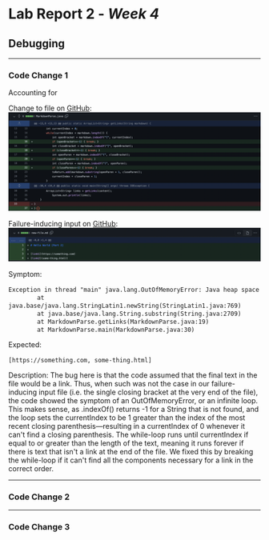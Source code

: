 # Lab Report 2 - _Week 4_
## Debugging

***

### **Code Change 1**

Accounting for 

Change to file on [GitHub](https://github.com/Luke-Sheltraw/markdown-parser/commit/113da7e36253465dcd9df5ce7825d539a508e8b1):
![screenshot of difference](images/codediff1.png)

Failure-inducing input on [GitHub](https://github.com/Luke-Sheltraw/markdown-parser/commit/c0ec2021c551959d066001ce0e3a9c412b2c6604):
![screenshot of failure-inducing file](images/failurefile1.png)

Symptom:
```
Exception in thread "main" java.lang.OutOfMemoryError: Java heap space
        at java.base/java.lang.StringLatin1.newString(StringLatin1.java:769)
        at java.base/java.lang.String.substring(String.java:2709)
        at MarkdownParse.getLinks(MarkdownParse.java:19)
        at MarkdownParse.main(MarkdownParse.java:30)
```
Expected:
```
[https://something.com, some-thing.html]
```

Description: 
The bug here is that the code assumed that the final text in the file would be a link. Thus, when such was not the case in our failure-inducing input file (i.e. the single closing bracket at the very end of the file), the code showed the symptom of an OutOfMemoryError, or an infinite loop. This makes sense, as .indexOf() returns -1 for a String that is not found, and the loop sets the currentIndex to be 1 greater than the index of the most recent closing parenthesis—resulting in a currentIndex of 0 whenever it can't find a closing parenthesis. The while-loop runs until currentIndex if equal to or greater than the length of the text, meaning it runs forever if there is text that isn't a link at the end of the file. We fixed this by breaking the while-loop if it can't find all the components necessary for a link in the correct order.  

***

### **Code Change 2**

***

### **Code Change 3**

